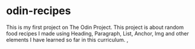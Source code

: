 # odin-recipes
This is my first project on The Odin Project.
This project is about random food recipes I made using Heading, Paragraph, List, Anchor, Img and other elements I have learned so far in this curriculum. 
,   